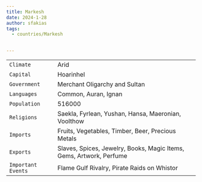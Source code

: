 ```yaml
---
title: Markesh
date: 2024-1-28
author: sfakias
tags:
  - countries/Markesh
  

---
```

| | |
| --- | --- |
| `Climate` | Arid |
| `Capital` | Hoarinhel |
| `Government` | Merchant Oligarchy and Sultan |
| `Languages` | Common, Auran, Ignan |
| `Population` | 516000 |
| `Religions` | Saekla, Fyrlean, Yushan, Hansa, Maeronian, Voolthow |
| `Imports` | Fruits, Vegetables, Timber, Beer, Precious Metals |
| `Exports` | Slaves, Spices, Jewelry, Books, Magic Items, Gems, Artwork, Perfume |
| `Important Events` | Flame Gulf Rivalry, Pirate Raids on Whistor |
